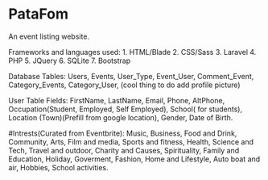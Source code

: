 # PataFom
An event listing website.

Frameworks and languages used: 1. HTML/Blade  2. CSS/Sass  3. Laravel  4. PHP 5. JQuery  6. SQLite  7. Bootstrap

Database Tables: Users, Events, User_Type, Event_User, Comment_Event, Category_Events, Category_User, (cool thing to do add profile picture)

User Table Fields: FirstName, LastName, Email, Phone, AltPhone, Occupation(Student, Employed, Self Employed), School( for students), Location (Town)(Prefill from google location), Gender, Date of Birth.

#Intrests(Curated from Eventbrite): Music, Business, Food and Drink, Community, Arts, Film and media, Sports and fitness, Health, Science and Tech, Travel and outdoor, Charity and Causes, Spirituality, Family and Education, Holiday, Goverment, Fashion, Home and Lifestyle, Auto boat and air, Hobbies, School activities.